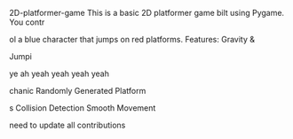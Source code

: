 


     


 2D-platformer-game
This is a basic 2D platformer game 
bilt using Pygame. You contr

ol a blue 
character that jumps on red platforms.
Features: Gravity &amp;

Jumpi




ye ah yeah yeah yeah yeah


chanic Randomly Generated Platform

s Collision Detection  Smooth Movement


need  to update all contributions 



 